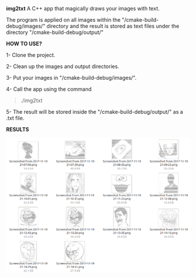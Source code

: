 **img2txt**
A C++ app that magically draws your images with text.

The program is applied on all images within the "/cmake-build-debug/images/" directory and the result is stored as text files under the directory "/cmake-build-debug/output/"

**HOW TO USE?**

1- Clone the project.

2- Clean up the images and output directories.

3- Put your images in "/cmake-build-debug/images/".

4- Call the app using the command

> ./img2txt
 
5- The result will be stored inside the "/cmake-build-debug/output/" as a .txt file.


**RESULTS**
 
![alt text](https://github.com/noureddine-as/img2txt/blob/master/examples/Screenshot%20from%202017-11-19%2022-03-53.png)

